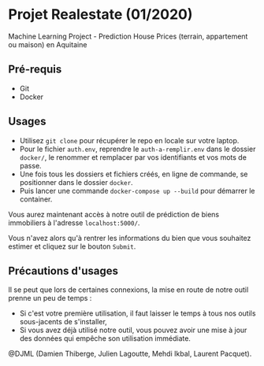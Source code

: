 # Projet Realestate (01/2020)

Machine Learning Project - Prediction House Prices (terrain, appartement ou maison) en Aquitaine

## Pré-requis

* Git
* Docker

## Usages

* Utilisez `git clone` pour récupérer le repo en locale sur votre laptop.
* Pour le fichier `auth.env`, reprendre le `auth-a-remplir.env` dans le dossier `docker/`, le renommer et remplacer par vos identifiants et vos mots de passe.
* Une fois tous les dossiers et fichiers créés, en ligne de commande, se positionner dans le dossier `docker`.
* Puis lancer une commande `docker-compose up --build` pour démarrer le container.

Vous aurez maintenant accès à notre outil de prédiction de biens immobiliers à l'adresse `localhost:5000/`.

Vous n'avez alors qu'à rentrer les informations du bien que vous souhaitez estimer et cliquez sur le bouton `Submit`.

## Précautions d'usages

Il se peut que lors de certaines connexions, la mise en route de notre outil prenne un peu de temps :

* Si c'est votre première utilisation, il faut laisser le temps à tous nos outils sous-jacents de s'installer,
* Si vous avez déjà utilisé notre outil, vous pouvez avoir une mise à jour des données qui empêche son utilisation immédiate.

@DJML (Damien Thiberge, Julien Lagoutte, Mehdi Ikbal, Laurent Pacquet).

